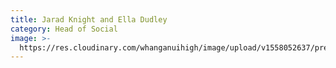 ```yaml
---
title: Jarad Knight and Ella Dudley
category: Head of Social
image: >-
  https://res.cloudinary.com/whanganuihigh/image/upload/v1558052637/prefects/Heads_of_Social_-_Jarad_Knight_and_Ella_Dudley_3.jpg
---
```


